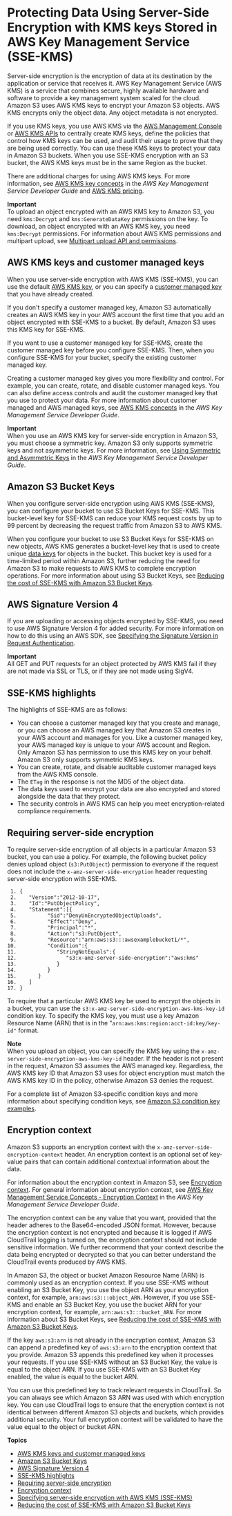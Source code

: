 # Protecting Data Using Server\-Side Encryption with KMS keys Stored in AWS Key Management Service \(SSE\-KMS\)<a name="UsingKMSEncryption"></a>

Server\-side encryption is the encryption of data at its destination by the application or service that receives it\. AWS Key Management Service \(AWS KMS\) is a service that combines secure, highly available hardware and software to provide a key management system scaled for the cloud\. Amazon S3 uses AWS KMS keys to encrypt your Amazon S3 objects\. AWS KMS encrypts only the object data\. Any object metadata is not encrypted\. 

If you use KMS keys, you use AWS KMS via the [AWS Management Console](https://console.aws.amazon.com/kms) or [AWS KMS APIs](https://docs.aws.amazon.com/kms/latest/APIReference/) to centrally create KMS keys, define the policies that control how KMS keys can be used, and audit their usage to prove that they are being used correctly\. You can use these KMS keys to protect your data in Amazon S3 buckets\. When you use SSE\-KMS encryption with an S3 bucket, the AWS KMS keys must be in the same Region as the bucket\.

There are additional charges for using AWS KMS keys\. For more information, see [AWS KMS key concepts](https://docs.aws.amazon.com/kms/latest/developerguide/concepts.html#kms_keys) in the *AWS Key Management Service Developer Guide* and [AWS KMS pricing](https://aws.amazon.com/kms/pricing)\.

**Important**  
To upload an object encrypted with an AWS KMS key to Amazon S3, you need `kms:Decrypt` and `kms:GenerateDataKey` permissions on the key\. To download, an object encrypted with an AWS KMS key, you need `kms:Decrypt` permissions\. For information about AWS KMS permissions and multipart upload, see [Multipart upload API and permissions](mpuoverview.md#mpuAndPermissions)\.

## AWS KMS keys and customer managed keys<a name="aws-managed-customer-managed-keys"></a>

When you use server\-side encryption with AWS KMS \(SSE\-KMS\), you can use the default [AWS KMS key](https://docs.aws.amazon.com/kms/latest/developerguide/concepts.html#aws-managed-cmk), or you can specify a [customer managed key](https://docs.aws.amazon.com/kms/latest/developerguide/concepts.html#customer-cmk) that you have already created\. 

If you don't specify a customer managed key, Amazon S3 automatically creates an AWS KMS key in your AWS account the first time that you add an object encrypted with SSE\-KMS to a bucket\. By default, Amazon S3 uses this KMS key for SSE\-KMS\. 

If you want to use a customer managed key for SSE\-KMS, create the customer managed key before you configure SSE\-KMS\. Then, when you configure SSE\-KMS for your bucket, specify the existing customer managed key\. 

Creating a customer managed key gives you more flexibility and control\. For example, you can create, rotate, and disable customer managed keys\. You can also define access controls and audit the customer managed key that you use to protect your data\. For more information about customer managed and AWS managed keys, see [AWS KMS concepts](https://docs.aws.amazon.com/kms/latest/developerguide/concepts.html) in the *AWS Key Management Service Developer Guide*\.

**Important**  
When you use an AWS KMS key for server\-side encryption in Amazon S3, you must choose a symmetric key\. Amazon S3 only supports symmetric keys and not asymmetric keys\. For more information, see [Using Symmetric and Asymmetric Keys](https://docs.aws.amazon.com/kms/latest/developerguide/symmetric-asymmetric.html) in the *AWS Key Management Service Developer Guide*\.

## Amazon S3 Bucket Keys<a name="sse-kms-bucket-keys"></a>

When you configure server\-side encryption using AWS KMS \(SSE\-KMS\), you can configure your bucket to use S3 Bucket Keys for SSE\-KMS\. This bucket\-level key for SSE\-KMS can reduce your KMS request costs by up to 99 percent by decreasing the request traffic from Amazon S3 to AWS KMS\. 

When you configure your bucket to use S3 Bucket Keys for SSE\-KMS on new objects, AWS KMS generates a bucket\-level key that is used to create unique [data keys](https://docs.aws.amazon.com/kms/latest/developerguide/concepts.html#data-keys) for objects in the bucket\. This bucket key is used for a time\-limited period within Amazon S3, further reducing the need for Amazon S3 to make requests to AWS KMS to complete encryption operations\. For more information about using S3 Bucket Keys, see [Reducing the cost of SSE\-KMS with Amazon S3 Bucket Keys](bucket-key.md)\.

## AWS Signature Version 4<a name="aws-signature-version-4-sse-kms"></a>

If you are uploading or accessing objects encrypted by SSE\-KMS, you need to use AWS Signature Version 4 for added security\. For more information on how to do this using an AWS SDK, see [Specifying the Signature Version in Request Authentication](UsingAWSSDK.md#specify-signature-version)\.

**Important**  
All GET and PUT requests for an object protected by AWS KMS fail if they are not made via SSL or TLS, or if they are not made using SigV4\.

## SSE\-KMS highlights<a name="sse-kms-highlights"></a>

The highlights of SSE\-KMS are as follows:
+ You can choose a customer managed key that you create and manage, or you can choose an AWS managed key that Amazon S3 creates in your AWS account and manages for you\. Like a customer managed key, your AWS managed key is unique to your AWS account and Region\. Only Amazon S3 has permission to use this KMS key on your behalf\. Amazon S3 only supports symmetric KMS keys\.
+ You can create, rotate, and disable auditable customer managed keys from the AWS KMS console\. 
+ The `ETag` in the response is not the MD5 of the object data\.
+ The data keys used to encrypt your data are also encrypted and stored alongside the data that they protect\. 
+ The security controls in AWS KMS can help you meet encryption\-related compliance requirements\.

## Requiring server\-side encryption<a name="require-sse-kms"></a>

To require server\-side encryption of all objects in a particular Amazon S3 bucket, you can use a policy\. For example, the following bucket policy denies upload object \(`s3:PutObject`\) permission to everyone if the request does not include the `x-amz-server-side-encryption` header requesting server\-side encryption with SSE\-KMS\.

```
 1. {
 2.    "Version":"2012-10-17",
 3.    "Id":"PutObjectPolicy",
 4.    "Statement":[{
 5.          "Sid":"DenyUnEncryptedObjectUploads",
 6.          "Effect":"Deny",
 7.          "Principal":"*",
 8.          "Action":"s3:PutObject",
 9.          "Resource":"arn:aws:s3:::awsexamplebucket1/*",
10.          "Condition":{
11.             "StringNotEquals":{
12.                "s3:x-amz-server-side-encryption":"aws:kms"
13.             }
14.          }
15.       }
16.    ]
17. }
```

To require that a particular AWS KMS key be used to encrypt the objects in a bucket, you can use the `s3:x-amz-server-side-encryption-aws-kms-key-id` condition key\. To specify the KMS key, you must use a key Amazon Resource Name \(ARN\) that is in the "`arn:aws:kms:region:acct-id:key/key-id"` format\.

**Note**  
When you upload an object, you can specify the KMS key using the `x-amz-server-side-encryption-aws-kms-key-id` header\. If the header is not present in the request, Amazon S3 assumes the AWS managed key\. Regardless, the AWS KMS key ID that Amazon S3 uses for object encryption must match the AWS KMS key ID in the policy, otherwise Amazon S3 denies the request\.

For a complete list of Amazon S3‐specific condition keys and more information about specifying condition keys, see [Amazon S3 condition key examples](amazon-s3-policy-keys.md)\.

## Encryption context<a name="encryption-context"></a>

Amazon S3 supports an encryption context with the `x-amz-server-side-encryption-context` header\. An encryption context is an optional set of key\-value pairs that can contain additional contextual information about the data\. 

For information about the encryption context in Amazon S3, see [Encryption context](#encryption-context)\. For general information about encryption context, see [AWS Key Management Service Concepts \- Encryption Context](https://docs.aws.amazon.com/kms/latest/developerguide/concepts.html#encrypt_context) in the *AWS Key Management Service Developer Guide*\. 

The encryption context can be any value that you want, provided that the header adheres to the Base64\-encoded JSON format\. However, because the encryption context is not encrypted and because it is logged if AWS CloudTrail logging is turned on, the encryption context should not include sensitive information\. We further recommend that your context describe the data being encrypted or decrypted so that you can better understand the CloudTrail events produced by AWS KMS\.

In Amazon S3, the object or bucket Amazon Resource Name \(ARN\) is commonly used as an encryption context\. If you use SSE\-KMS without enabling an S3 Bucket Key, you use the object ARN as your encryption context, for example, `arn:aws:s3:::object_ARN`\. However, if you use SSE\-KMS and enable an S3 Bucket Key, you use the bucket ARN for your encryption context, for example, `arn:aws:s3:::bucket_ARN`\. For more information about S3 Bucket Keys, see [Reducing the cost of SSE\-KMS with Amazon S3 Bucket Keys](bucket-key.md)\.

If the key `aws:s3:arn` is not already in the encryption context, Amazon S3 can append a predefined key of `aws:s3:arn` to the encryption context that you provide\. Amazon S3 appends this predefined key when it processes your requests\. If you use SSE\-KMS without an S3 Bucket Key, the value is equal to the object ARN\. If you use SSE\-KMS with an S3 Bucket Key enabled, the value is equal to the bucket ARN\. 

You can use this predefined key to track relevant requests in CloudTrail\. So you can always see which Amazon S3 ARN was used with which encryption key\. You can use CloudTrail logs to ensure that the encryption context is not identical between different Amazon S3 objects and buckets, which provides additional security\. Your full encryption context will be validated to have the value equal to the object or bucket ARN\. 

**Topics**
+ [AWS KMS keys and customer managed keys](#aws-managed-customer-managed-keys)
+ [Amazon S3 Bucket Keys](#sse-kms-bucket-keys)
+ [AWS Signature Version 4](#aws-signature-version-4-sse-kms)
+ [SSE\-KMS highlights](#sse-kms-highlights)
+ [Requiring server\-side encryption](#require-sse-kms)
+ [Encryption context](#encryption-context)
+ [Specifying server\-side encryption with AWS KMS \(SSE\-KMS\)](specifying-kms-encryption.md)
+ [Reducing the cost of SSE\-KMS with Amazon S3 Bucket Keys](bucket-key.md)